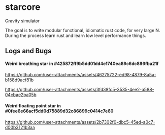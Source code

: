 # starcore
Gravity simulator

The goal is to write modular functional, idiomatic rust code, for very large N. During the process learn rust and learn low level performance things.

## Logs and Bugs

#### Weird breathing star in #425872ff9b5dd01dd4e1740ea89c6dc886fba21f


https://github.com/user-attachments/assets/46275722-ed98-4879-8a5a-b158d9acf81b


https://github.com/user-attachments/assets/3fd38fc5-3535-4ee2-a588-04cbae2ba05b



#### Weird floating point star in #0fee6e66acf5dd0d75889d32c86899c0414c7e60


https://github.com/user-attachments/assets/2b7302f0-dbc5-45ed-a0c7-d00b3121b3aa